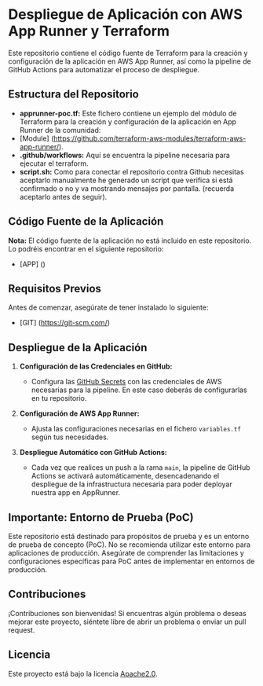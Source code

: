 # Despliegue de Aplicación con AWS App Runner y Terraform

Este repositorio contiene el código fuente de Terraform para la creación y configuración de la aplicación en AWS App Runner, así como la pipeline de GitHub Actions para automatizar el proceso de despliegue.

## Estructura del Repositorio

- **apprunner-poc.tf:** Este fichero contiene un ejemplo del módulo de Terraform para la creación y configuración de la aplicación en App Runner de la comunidad:
- [Module] (https://github.com/terraform-aws-modules/terraform-aws-app-runner/).
- **.github/workflows:** Aquí se encuentra la pipeline necesaria para ejecutar el terraform.
- **script.sh:** Como para conectar el repositorio contra Github necesitas aceptarlo manualmente he generado un script que verifica si está confirmado o no y va mostrando mensajes por pantalla. (recuerda aceptarlo antes de seguir).

## Código Fuente de la Aplicación

**Nota:** El código fuente de la aplicación no está incluido en este repositorio. Lo podréis encontrar en el siguiente repositorio:
- [APP] ()

## Requisitos Previos

Antes de comenzar, asegúrate de tener instalado lo siguiente:

- [GIT] (https://git-scm.com/)

## Despliegue de la Aplicación

1. **Configuración de las Credenciales en GitHub:**
   - Configura las [GitHub Secrets](https://docs.github.com/en/actions/security-guides/encrypted-secrets) con las credenciales de AWS necesarias para la pipeline. En este caso deberás de configurarlas en tu repositorio.

2. **Configuración de AWS App Runner:**
   - Ajusta las configuraciones necesarias en el fichero `variables.tf` según tus necesidades.

3. **Despliegue Automático con GitHub Actions:**
   - Cada vez que realices un push a la rama `main`, la pipeline de GitHub Actions se activará automáticamente, desencadenando el despliegue de la infrastructura necesaria para poder deployar nuestra app en AppRunner.

## Importante: Entorno de Prueba (PoC)

Este repositorio está destinado para propósitos de prueba y es un entorno de prueba de concepto (PoC). No se recomienda utilizar este entorno para aplicaciones de producción. Asegúrate de comprender las limitaciones y configuraciones específicas para PoC antes de implementar en entornos de producción.

## Contribuciones

¡Contribuciones son bienvenidas! Si encuentras algún problema o deseas mejorar este proyecto, siéntete libre de abrir un problema o enviar un pull request.

## Licencia

Este proyecto está bajo la licencia [Apache2.0](LICENSE).

